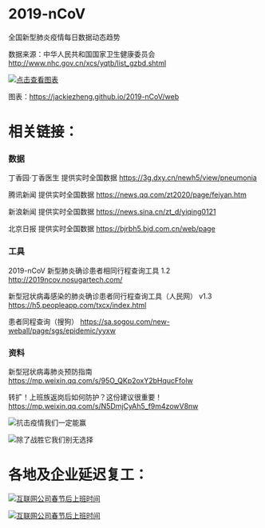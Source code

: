 # 2019-nCoV

全国新型肺炎疫情每日数据动态趋势

数据来源：中华人民共和国国家卫生健康委员会 http://www.nhc.gov.cn/xcs/yqtb/list_gzbd.shtml

[![点击查看图表](https://github.com/JackieZheng/2019-nCoV/blob/master/Image/20200202.png)](https://jackiezheng.github.io/2019-nCoV/web/index.html)

图表：https://jackiezheng.github.io/2019-nCoV/web

# 相关链接：

### 数据

丁香园·丁香医生 提供实时全国数据 https://3g.dxy.cn/newh5/view/pneumonia

腾讯新闻 提供实时全国数据 https://news.qq.com/zt2020/page/feiyan.htm

新浪新闻 提供实时全国数据 https://news.sina.cn/zt_d/yiqing0121

北京日报 提供实时全国数据 https://bjrbh5.bjd.com.cn/web/page

### 工具

2019-nCoV 新型肺炎确诊患者相同行程查询工具 1.2 http://2019ncov.nosugartech.com/

新型冠状病毒感染的肺炎确诊患者同行程查询工具（人民网） v1.3 https://h5.peopleapp.com/txcx/index.html

患者同程查询（搜狗） https://sa.sogou.com/new-weball/page/sgs/epidemic/yyxw

### 资料

新型冠状病毒肺炎预防指南 https://mp.weixin.qq.com/s/95O_QKp2oxY2bHqucFfolw

转扩！上班族返岗后如何防护？这份建议很重要！ https://mp.weixin.qq.com/s/N5DmjCyAh5_f9m4zowV8nw

![抗击疫情我们一定能赢](https://github.com/JackieZheng/2019-nCoV/blob/master/Image/1.png)

![除了战胜它我们别无选择](https://github.com/JackieZheng/2019-nCoV/blob/master/Image/2.png)

# 各地及企业延迟复工：

[![互联网公司春节后上班时间](https://github.com/JackieZheng/2019-nCoV/blob/master/Image/fg.jpg)](https://opn.baidu.com/map/cllanding/445a861ba7a069abc687c0cf9ec2e05a)

[![互联网公司春节后上班时间](https://github.com/JackieZheng/2019-nCoV/blob/master/Image/aa0d937dly1gbcnfqzavgj20vy3shkjl.png)](https://s.weibo.com/weibo?q=%23%E4%BA%92%E8%81%94%E7%BD%91%E5%85%AC%E5%8F%B8%E6%98%A5%E8%8A%82%E5%90%8E%E4%B8%8A%E7%8F%AD%E6%97%B6%E9%97%B4%23)
